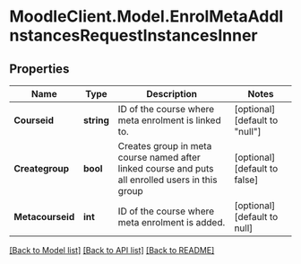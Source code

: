 # MoodleClient.Model.EnrolMetaAddInstancesRequestInstancesInner

## Properties

Name | Type | Description | Notes
------------ | ------------- | ------------- | -------------
**Courseid** | **string** | ID of the course where meta enrolment is linked to. | [optional] [default to "null"]
**Creategroup** | **bool** | Creates group in meta course named after linked course and puts all enrolled users in this group | [optional] [default to false]
**Metacourseid** | **int** | ID of the course where meta enrolment is added. | [optional] [default to null]

[[Back to Model list]](../README.md#documentation-for-models) [[Back to API list]](../README.md#documentation-for-api-endpoints) [[Back to README]](../README.md)

